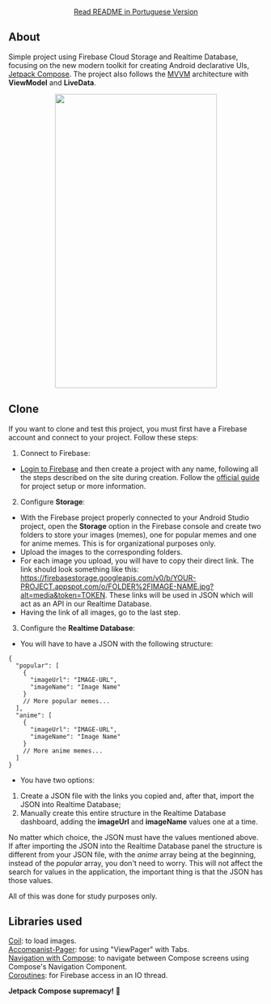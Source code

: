 <p align="center">
  <a href="REAMED-pt-BR.md">Read README in Portuguese Version</a>
</p>

## About

Simple project using Firebase Cloud Storage and Realtime Database, focusing on the new modern toolkit for creating Android declarative UIs, [Jetpack Compose](https://developer.android.com/jetpack/compose). The project also follows the [MVVM](https://developer.android.com/jetpack/guide) architecture with **ViewModel** and **LiveData**.

<p align="center">
  <img src="screenshots/demo.gif" width="320" height="580" />
</p>

## Clone

If you want to clone and test this project, you must first have a Firebase account and connect to your project. Follow these steps:
1. Connect to Firebase:
- [Login to Firebase](https://console.firebase.google.com) and then create a project with any name, following all the steps described on the site during creation. Follow the [official guide](https://firebase.google.com/docs/android/setup) for project setup or more information.
2. Configure **Storage**:
- With the Firebase project properly connected to your Android Studio project, open the **Storage** option in the Firebase console and create two folders to store your images (memes), one for popular memes and one for anime memes. This is for organizational purposes only.
- Upload the images to the corresponding folders.
- For each image you upload, you will have to copy their direct link. The link should look something like this: https://firebasestorage.googleapis.com/v0/b/YOUR-PROJECT.appspot.com/o/FOLDER%2FIMAGE-NAME.jpg?alt=media&token=TOKEN. These links will be used in JSON which will act as an API in our Realtime Database.
- Having the link of all images, go to the last step.
3. Configure the **Realtime Database**:
- You will have to have a JSON with the following structure:

```
{
  "popular": [
    {
      "imageUrl": "IMAGE-URL",
      "imageName": "Image Name"
    }
    // More popular memes...
  ],
  "anime": [
    {
      "imageUrl": "IMAGE-URL",
      "imageName": "Image Name"
    }
    // More anime memes...
  ]
}
```

- You have two options:
1. Create a JSON file with the links you copied and, after that, import the JSON into Realtime Database;
2. Manually create this entire structure in the Realtime Database dashboard, adding the **imageUrl** and **imageName** values ​​one at a time.

No matter which choice, the JSON must have the values ​​mentioned above.
If after importing the JSON into the Realtime Database panel the structure is different from your JSON file, with the *anime* array being at the beginning, instead of the *popular* array, you don't need to worry. This will not affect the search for values ​​in the application, the important thing is that the JSON has those values.  

All of this was done for study purposes only.

## Libraries used

[Coil](https://coil-kt.github.io/coil/compose/): to load images.  
[Accompanist-Pager](https://google.github.io/accompanist/pager/): for using "ViewPager" with Tabs.  
[Navigation with Compose](https://developer.android.com/jetpack/compose/navigation): to navigate between Compose screens using Compose's Navigation Component.  
[Coroutines](https://developer.android.com/kotlin/coroutines): for Firebase access in an IO thread.  

**Jetpack Compose supremacy!** 🧎
